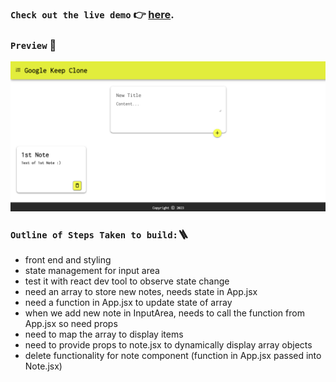 ### `Check out the live demo` 👉 [here](https://shenks.github.io/googlekeepclone).

### `Preview` 👀
![Keep Clone Preview](https://github.com/shenks/googlekeepclone/blob/main/KeepClonePreview.png)

### `Outline of Steps Taken to build:`🪜

- front end and styling
- state management for input area
- test it with react dev tool to observe state change
- need an array to store new notes, needs state in App.jsx
- need a function in App.jsx to update state of array
- when we add new note in InputArea, needs to call the function from App.jsx so need props
- need to map the array to display items
- need to provide props to note.jsx to dynamically display array objects
- delete functionality for note component (function in App.jsx passed into Note.jsx)
